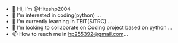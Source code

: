 - 👋 Hi, I’m @Hiteshp2004
- 👀 I’m interested in coding(python) ...
- 🌱 I’m currently learning in TEIT(SITRC) ...
- 💞️ I’m looking to collaborate on Coding project based on python ...
- 📫 How to reach me in hp255392@gmail.com...

<!---
Hiteshp2004/Hiteshp2004 is a ✨ special ✨ repository because its `README.md` (this file) appears on your GitHub profile.
You can click the Preview link to take a look at your changes.
--->
